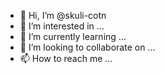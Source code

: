 - 👋 Hi, I’m @skuli-cotn
- 👀 I’m interested in ...
- 🌱 I’m currently learning ...
- 💞️ I’m looking to collaborate on ...
- 📫 How to reach me ...

<!---
skuli-seidr/skuli-seidr is a ✨ special ✨ repository because its `README.md` (this file) appears on your GitHub profile.
You can click the Preview link to take a look at your changes.
--->
